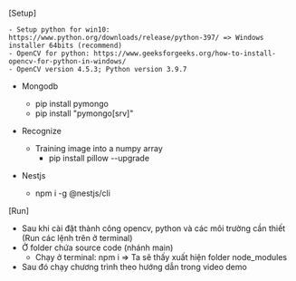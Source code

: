 [Setup]

    - Setup python for win10: https://www.python.org/downloads/release/python-397/ => Windows installer 64bits (recommend)
    - OpenCV for python: https://www.geeksforgeeks.org/how-to-install-opencv-for-python-in-windows/
    - OpenCV version 4.5.3; Python version 3.9.7

- Mongodb

  - pip install pymongo
  - pip install "pymongo[srv]"

- Recognize
  - Training image into a numpy array
    - pip install pillow --upgrade
- Nestjs
  - npm i -g @nestjs/cli

[Run]

- Sau khi cài đặt thành công opencv, python và các môi trường cần thiết (Run các lệnh trên ở terminal)
- Ở folder chứa source code (nhánh main)
  - Chạy ở terminal: npm i
    => Ta sẽ thấy xuất hiện folder node_modules
- Sau đó chạy chương trình theo hướng dẫn trong video demo
